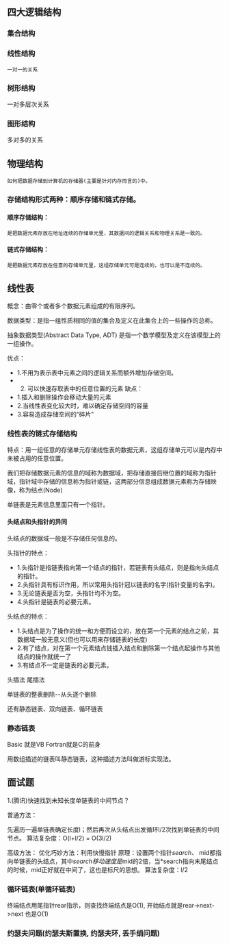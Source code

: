 ## 四大逻辑结构

### 集合结构
### 线性结构
    一对一的关系
### 树形结构
   一对多层次关系
### 图形结构
   多对多的关系

## 物理结构

    如何把数据存储到计算机的存储器(主要是针对内存而言的)中。

### 存储结构形式两种：顺序存储和链式存储。

#### 顺序存储结构：
    是把数据元素存放在地址连续的存储单元里，其数据间的逻辑关系和物理关系是一致的。

#### 链式存储结构：
    是把数据元素存放在任意的存储单元里，这组存储单元可是连续的，也可以是不连续的。

## 线性表

概念：由零个或者多个数据元素组成的有限序列。

数据类型：是指一组性质相同的值的集合及定义在此集合上的一些操作的总称。

抽象数据类型(Abstract Data Type, ADT) 是指一个数学模型及定义在该模型上的一组操作。

优点：
- 1.不用为表示表中元素之间的逻辑关系而额外增加存储空间。
- 2. 可以快速存取表中的任意位置的元素
缺点：
- 1.插入和删除操作会移动大量的元素
- 2.当线性表变化较大时，难以确定存储空间的容量
- 3.容易造成存储空间的“碎片”

### 线性表的链式存储结构
特点：用一组任意的存储单元存储线性表的数据元素，这组存储单元可以是内存中未被占用的任意位置。

我们把存储数据元素的信息的域称为数据域，把存储直接后继位置的域称为指针域，指针域中存储的信息称为指针或链，这两部分信息组成数据元素称为存储映像，称为结点(Node)

单链表是元素信息里面只有一个指针。

#### 头结点和头指针的异同

头结点的数据域一般是不存储任何信息的。

头指针的特点：
- 1.头指针是指链表指向第一个结点的指针，若链表有头结点，则是指向头结点的指针。
- 2.头指针具有标识作用，所以常用头指针冠以链表的名字(指针变量的名字)。
- 3.无论链表是否为空，头指针均不为空。
- 4.头指针是链表的必要元素。

头结点的特点：
- 1.头结点是为了操作的统一和方便而设立的，放在第一个元素的结点之前，其数据域一般无意义(但也可以用来存储链表的长度)
- 2.有了结点，对在第一个元素结点钱插入结点和删除第一个结点起操作与其他结点的操作就统一了
- 3.有结点不一定是链表的必要元素。

头插法
尾插法

单链表的整表删除--从头逐个删除


还有静态链表、双向链表、循环链表

### 静态链表
Basic 就是VB Fortran就是C的前身

用数组描述的链表叫静态链表，这种描述方法叫做游标实现法。



## 面试题
1.(腾讯)快速找到未知长度单链表的中间节点？

普通方法：

先遍历一遍单链表确定长度l；然后再次从头结点出发循环l/2次找到单链表的中间节点。
算法复杂度：O(l+l/2) = O(3l/2)

高级方法：
优化巧妙方法：利用快慢指针
原理：设置两个指针*search、* mid都指向单链表的头结点，其中*search移动速度是*mid的2倍，当*search指向末尾结点的时候，mid正好就在中间了，这也是标尺的思想。
算法复杂度：l/2


### 循环链表(单循环链表)

终端结点用尾指针rear指示，则查找终端结点是O(1), 开始结点就是rear->next->next 也是O(1)

### 约瑟夫问题(约瑟夫斯置换, 约瑟夫环, 丢手绢问题)
